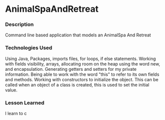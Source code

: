 # AnimalSpaAndRetreat

### Description
Command line based application that models an AnimalSpa And Retreat 

### Technologies Used
Using Java,
Packages, imports files, for loops, if else statements.
Working with fields visibility, arrays, allocating room on the heap using the word new, and encapsulation.
Generating getters and setters for my private information.
Being able to work with the word "this" to refer to its own fields and methods.
Working with constructors to initialize the object. This can be called when an object of a class is created, this is used to set the initial value.

### Lesson Learned
I learn to c

